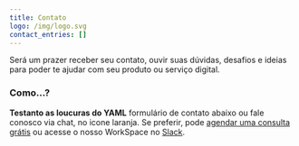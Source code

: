 ```yaml
---
title: Contato
logo: /img/logo.svg
contact_entries: []
---
```

Será um prazer receber seu contato, ouvir suas dúvidas, desafios e ideias para poder te ajudar com seu produto ou serviço digital. 

<h3 class="f4 b lh-title mb2">Como…?</h3>

**Testanto as loucuras do YAML** formulário de contato abaixo ou fale conosco via chat, no icone laranja. Se preferir, pode [agendar uma consulta grátis](https://estudiooca.netlify.com/values/) ou acesse o nosso WorkSpace no [Slack](http://bit.ly/2SROJF2).
